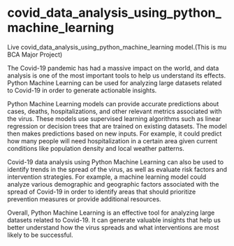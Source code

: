 # covid_data_analysis_using_python_machine_learning
Live covid_data_analysis_using_python_machine_learning model.(This is mu BCA Major Project)

The Covid-19 pandemic has had a massive impact on the world, and data analysis is one of the most important tools to help us understand its effects. Python Machine Learning can be used for analyzing large datasets related to Covid-19 in order to generate actionable insights.

Python Machine Learning models can provide accurate predictions about cases, deaths, hospitalizations, and other relevant metrics associated with the virus. These models use supervised learning algorithms such as linear regression or decision trees that are trained on existing datasets. The model then makes predictions based on new inputs. For example, it could predict how many people will need hospitalization in a certain area given current conditions like population density and local weather patterns. 

Covid-19 data analysis using Python Machine Learning can also be used to identify trends in the spread of the virus, as well as evaluate risk factors and intervention strategies. For example, a machine learning model could analyze various demographic and geographic factors associated with the spread of Covid-19 in order to identify areas that should prioritize prevention measures or provide additional resources. 

Overall, Python Machine Learning is an effective tool for analyzing large datasets related to Covid-19. It can generate valuable insights that help us better understand how the virus spreads and what interventions are most likely to be successful.
